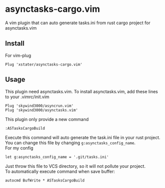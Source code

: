 # asynctasks-cargo.vim
A vim plugin that can auto generate tasks.ini from rust cargo project for asynctasks.vim

## Install
For vim-plug
```
Plug 'xstater/asynctasks-cargo.vim'
```

## Usage
This plugin need asynctasks.vim. To install asynctasks.vim, add these lines to 
your .vimrc/init.vim
```
Plug 'skywind3000/asyncrun.vim'
Plug 'skywind3000/asynctasks.vim'
```
This plugin only provide a new command
```
:ASTasksCargoBuild
```
Execute this command will auto generate the task.ini file in your rust project.  
You can change this file by changing `g:asynctasks_config_name`.  
For my config
```
let g:asynctasks_config_name = '.git/tasks.ini'
```
Just throw this file to VCS directory, so it will not pollute your project.  
To automatically execute command when save buffer:
```
autocmd BufWrite * ASTasksCargoBuild
```

